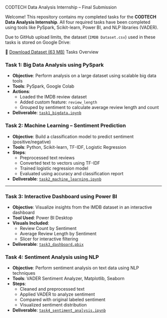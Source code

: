 CODTECH Data Analysis Internship – Final Submission

Welcome! This repository contains my completed tasks for the **CODTECH Data Analysis Internship**. All four required tasks have been completed using tools like PySpark, Scikit-learn, Power BI, and NLP libraries (VADER).

Due to GitHub upload limits, the dataset (`IMDB Dataset.csv`) used in these tasks is stored on Google Drive:

🔗 [Download Dataset (63 MB)](https://drive.google.com/file/d/1pEb8lwSBY12PHAlJCV57YAyOw_g-w-NZ/view?usp=drive_link)
Tasks Overview

### Task 1: Big Data Analysis using PySpark
- **Objective**: Perform analysis on a large dataset using scalable big data tools
- **Tools**: PySpark, Google Colab
- **Actions**:
  - Loaded the IMDB review dataset
  - Added custom feature: `review_length`
  - Grouped by sentiment to calculate average review length and count
- **Deliverable**: [`task1_bigdata.ipynb`](./task1_bigdata.ipynb)



### Task 2: Machine Learning – Sentiment Prediction
- **Objective**: Build a classification model to predict sentiment (positive/negative)
- **Tools**: Python, Scikit-learn, TF-IDF, Logistic Regression
- **Steps**:
  - Preprocessed text reviews
  - Converted text to vectors using TF-IDF
  - Trained logistic regression model
  - Evaluated using accuracy and classification report
- **Deliverable**: [`task2_machine_learning.ipynb`](./task2_machine_learning.ipynb)

---

### Task 3: Interactive Dashboard using Power BI
- **Objective**: Visualize insights from the IMDB dataset in an interactive dashboard
- **Tool Used**: Power BI Desktop
- **Visuals Included**:
  - Review Count by Sentiment
  - Average Review Length by Sentiment
  - Slicer for interactive filtering
- **Deliverable**: [`task3_dashboard.pbix`](./task3_dashboard.pbix)


### Task 4: Sentiment Analysis using NLP
- **Objective**: Perform sentiment analysis on text data using NLP techniques
- **Tools**: VADER Sentiment Analyzer, Matplotlib, Seaborn
- **Steps**:
  - Cleaned and preprocessed text
  - Applied VADER to analyze sentiment
  - Compared with original labeled sentiment
  - Visualized sentiment distribution
- **Deliverable**: [`task4_sentiment_analysis.ipynb`](./task4_sentiment_analysis.ipynb)
